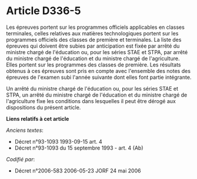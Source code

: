 # Article D336-5

Les épreuves portent sur les programmes officiels applicables en classes terminales, celles relatives aux matières
technologiques portent sur les programmes officiels des classes de première et terminales. La liste des épreuves qui doivent
être subies par anticipation est fixée par arrêté du ministre chargé de l'éducation ou, pour les séries STAE et STPA, par
arrêté du ministre chargé de l'éducation et du ministre chargé de l'agriculture. Elles portent sur les programmes des classes
de première. Les résultats obtenus à ces épreuves sont pris en compte avec l'ensemble des notes des épreuves de l'examen subi
l'année suivante dont elles font partie intégrante.

Un arrêté du ministre chargé de l'éducation ou, pour les séries STAE et STPA, un arrêté du ministre chargé de l'éducation et
du ministre chargé de l'agriculture fixe les conditions dans lesquelles il peut être dérogé aux dispositions du présent
article.

**Liens relatifs à cet article**

_Anciens textes_:

  - Décret n°93-1093 1993-09-15 art. 4
  - Décret n°93-1093 du 15 septembre 1993 - art. 4 (Ab)

_Codifié par_:

  - Décret n°2006-583 2006-05-23 JORF 24 mai 2006
